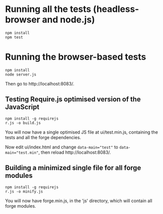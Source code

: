 Running all the tests (headless-browser and node.js)
====================================================

    npm install
    npm test

Running the browser-based tests
===============================

    npm install
    node server.js

Then go to http://localhost:8083/.

Testing Require.js optimised version of the JavaScript
------------------------------------------------------

    npm install -g requirejs
    r.js -o build.js

You will now have a single optimised JS file at ui/test.min.js, containing the
tests and all the forge dependencies.

Now edit ui/index.html and change `data-main="test"` to `data-main="test.min"`,
then reload http://localhost:8083/.

Building a minimized single file for all forge modules
------------------------------------------------------

    npm install -g requirejs
    r.js -o minify.js

You will now have forge.min.js, in the 'js' directory, which will contain all
forge modules.
